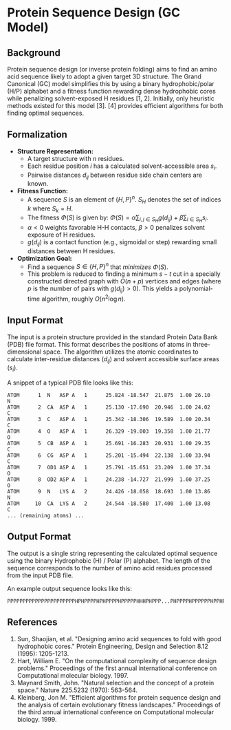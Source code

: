 # Protein Sequence Design (GC Model)

## Background

Protein sequence design (or inverse protein folding) aims to find an amino acid sequence likely to adopt a given target 3D structure. The Grand Canonical (GC) model simplifies this by using a binary hydrophobic/polar (H/P) alphabet and a fitness function rewarding dense hydrophobic cores while penalizing solvent-exposed H residues [1, 2]. Initially, only heuristic methods existed for this model [3]. [4] provides efficient algorithms for both finding optimal sequences.

## Formalization

* **Structure Representation:**
    * A target structure with $n$ residues.
    * Each residue position $i$ has a calculated solvent-accessible area $s_i$.
    * Pairwise distances $d_{ij}$ between residue side chain centers are known.
* **Fitness Function:**
    * A sequence $S$ is an element of $\{H, P\}^n$. $S_H$ denotes the set of indices $k$ where $S_k = H$.
    * The fitness $\Phi(S)$ is given by: $\Phi(S) = \alpha \sum_{i,j \in S_H} g(d_{ij}) + \beta \sum_{i \in S_H} s_i$.
    * $\alpha < 0$ weights favorable H-H contacts, $\beta > 0$ penalizes solvent exposure of H residues.
    * $g(d_{ij})$ is a contact function (e.g., sigmoidal or step) rewarding small distances between H residues.
* **Optimization Goal:**
    * Find a sequence $S \in \{H,P\}^n$ that *minimizes* $\Phi(S)$.
    * This problem is reduced to finding a minimum $s-t$ cut in a specially constructed directed graph with $O(n+p)$ vertices and edges (where $p$ is the number of pairs with $g(d_{ij})>0$). This yields a polynomial-time algorithm, roughly $O(n^2 \log n)$.

## Input Format

The input is a protein structure provided in the standard Protein Data Bank (PDB) file format. This format describes the positions of atoms in three-dimensional space. The algorithm utilizes the atomic coordinates to calculate inter-residue distances ($d_{ij}$) and solvent accessible surface areas ($s_i$).

A snippet of a typical PDB file looks like this:

```pdb
ATOM      1  N   ASP A   1      25.824 -18.547  21.875  1.00 26.10           N
ATOM      2  CA  ASP A   1      25.130 -17.690  20.946  1.00 24.02           C
ATOM      3  C   ASP A   1      25.342 -18.306  19.589  1.00 20.34           C
ATOM      4  O   ASP A   1      26.329 -19.003  19.358  1.00 21.77           O
ATOM      5  CB  ASP A   1      25.691 -16.283  20.931  1.00 29.35           C
ATOM      6  CG  ASP A   1      25.201 -15.494  22.138  1.00 33.94           C
ATOM      7  OD1 ASP A   1      25.791 -15.651  23.209  1.00 37.34           O
ATOM      8  OD2 ASP A   1      24.238 -14.727  21.999  1.00 37.25           O
ATOM      9  N   LYS A   2      24.426 -18.058  18.693  1.00 13.86           N
ATOM     10  CA  LYS A   2      24.544 -18.580  17.400  1.00 13.08           C
... (remaining atoms) ...
```

## Output Format

The output is a single string representing the calculated optimal sequence using the binary Hydrophobic (H) / Polar (P) alphabet. The length of the sequence corresponds to the number of amino acid residues processed from the input PDB file.

An example output sequence looks like this:

```
PPPPPPPPPPPPPPPPPPPPPPHPHPPPPHPHPPPPHPPPPPHHHPHPPP...PHPPPPHPPPPPPHPPHPPPPHHHHHHPPPPPHPHPHPPPPPHPHPHPHP

```


## References

1.  Sun, Shaojian, et al. "Designing amino acid sequences to fold with good hydrophobic cores." Protein Engineering, Design and Selection 8.12 (1995): 1205-1213.
2.  Hart, William E. "On the computational complexity of sequence design problems." Proceedings of the first annual international conference on Computational molecular biology. 1997.
3.  Maynard Smith, John. "Natural selection and the concept of a protein space." Nature 225.5232 (1970): 563-564.
4.  Kleinberg, Jon M. "Efficient algorithms for protein sequence design and the analysis of certain evolutionary fitness landscapes." Proceedings of the third annual international conference on Computational molecular biology. 1999.